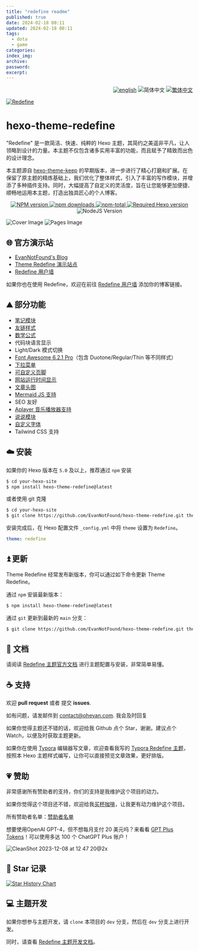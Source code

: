 ```yaml
---
title: "redefine readme"
published: true
date: 2024-02-18 00:11
updated: 2024-02-18 00:11
tags:
  - dota
  - game
categories:
index_img:
archive:
password:
excerpt: 
---
```

<div align="right">
  <a title="en" href="README.md"><img src="https://img.shields.io/badge/-English-545759?style=for-the-badge" alt="english"></a>
  <img src="https://img.shields.io/badge/-%E7%AE%80%E4%BD%93%E4%B8%AD%E6%96%87-A31F34?style=for-the-badge" alt="简体中文">
  <a title="zh-TW" href="README_zh-TW.md"><img src="https://img.shields.io/badge/-%E7%B9%81%E4%BD%93%E4%B8%AD%E6%96%87-545759?style=for-the-badge" alt="繁体中文"></a>
</div>

<a href="https://redefine.ohevan.com"><img align="center" src="https://user-images.githubusercontent.com/68590232/226141917-68124e8f-fde0-4edd-b86d-c62932ec369a.png"  alt="Redefine"></a>


# hexo-theme-redefine

"Redefine" 是一款简洁、快速、纯粹的 Hexo 主题，其简约之美遥非平凡，让人领略到设计的力量。本主题不仅包含诸多实用丰富的功能，而且赋予了精致而出色的设计理念。

本主题源自 [hexo-theme-keep](https://github.com/XPoet/hexo-theme-keep) 的早期版本，进一步进行了精心打磨和扩展。在保留了原主题的精炼基础上，我们优化了整体样式，引入了丰富的写作模块，并增添了多种插件支持。同时，大幅提高了自定义的灵活度，旨在让您能够更加便捷、顺畅地运用本主题，打造出独具匠心的个人博客。

<p align="center">
    <a href="https://www.npmjs.com/package/hexo-theme-redefine">
        <img src="https://img.shields.io/npm/v/hexo-theme-redefine?color=F38181&amp;label=version&amp;logo=npm&amp;logoColor=F38181&amp;style=for-the-badge" referrerpolicy="no-referrer" alt="NPM version" />
    </a>
    <a href="https://www.npmjs.com/package/hexo-theme-redefine">
        <img src="https://img.shields.io/npm/dm/hexo-theme-redefine?color=FCE38A&amp;logo=npm&amp;logoColor=FCE38A&amp;style=for-the-badge" referrerpolicy="no-referrer" alt="npm downloads" />
    </a>
    <a href="https://www.npmjs.com/package/hexo-theme-redefine">
        <img src="https://img.shields.io/npm/dt/hexo-theme-redefine?color=95E1D3&amp;label=total&amp;logo=npm&amp;logoColor=95E1D3&amp;style=for-the-badge" referrerpolicy="no-referrer" alt="npm-total" />
    </a>
    <a href="https://hexo.io"><img src="https://img.shields.io/badge/hexo-%3E=5.0.0-8caaee?style=for-the-badge&amp;logo=hexo&amp;logoColor=8caaee" referrerpolicy="no-referrer" alt="Required Hexo version" /></a>
    <img src="https://img.shields.io/badge/node-%3E=12.0-a6d189?style=for-the-badge&amp;logo=node.js&amp;logoColor=a6d189" referrerpolicy="no-referrer" alt="NodeJS Version" />
</p>


<picture>
  <source media="(prefers-color-scheme: dark)" srcset="https://github.com/EvanNotFound/hexo-theme-redefine/assets/68590232/337c1801-7a59-45af-a02a-583508be69a5" />
  <source media="(prefers-color-scheme: light)" srcset="https://github.com/EvanNotFound/hexo-theme-redefine/assets/68590232/d88a5544-c86e-46ab-8e52-0582b437f989" />
  <img alt="Cover Image" src="https://github.com/EvanNotFound/hexo-theme-redefine/assets/68590232/d88a5544-c86e-46ab-8e52-0582b437f989" />
</picture>

<picture>
  <source media="(prefers-color-scheme: dark)" srcset="https://github.com/EvanNotFound/hexo-theme-redefine/assets/68590232/5d51b48d-7b08-4da0-a304-933424739203" />
  <source media="(prefers-color-scheme: light)" srcset="https://github.com/EvanNotFound/hexo-theme-redefine/assets/68590232/c6df4b81-557d-4e0b-8038-b056075d0fa4" />
  <img alt="Pages Image" src="https://github.com/EvanNotFound/hexo-theme-redefine/assets/68590232/c6df4b81-557d-4e0b-8038-b056075d0fa4" />
</picture>

## 🌐 官方演示站

- [EvanNotFound's Blog](https://ohevan.com)
- [Theme Redefine 演示站点](https://redefine.ohevan.com)
- [Redefine 用户墙](https://redefine.ohevan.com/showcase)

如果你也在使用 Redefine，欢迎在前往 [Redefine 用户墙](https://redefine.ohevan.com/showcase) 添加你的博客链接。

## ⛰️ 部分功能

- [笔记模块](https://redefine-docs.ohevan.com/modules/notes)
- [友链样式](https://redefine-docs.ohevan.com/page_templates/friends)
- [数学公式](https://redefine-docs.ohevan.com/plugins/mathjax)
- 代码块语言显示
- Light/Dark 模式切换
- [Font Awesome 6.2.1 Pro](https://redefine-docs.ohevan.com/basic/fontawesome)（包含 Duotone/Regular/Thin 等不同样式）
- [下拉菜单](https://redefine-docs.ohevan.com/dhome/navbar#%E9%93%BE%E6%8E%A5%E5%88%97%E8%A1%A8)
- [可自定义页脚](https://redefine-docs.ohevan.com/footer)
- [网站运行时间显示](https://redefine-docs.ohevan.com/footer#%E8%BF%90%E8%A1%8C%E6%97%B6%E9%97%B4)
- [文章头图](https://redefine-docs.ohevan.com/article_customize/banner)
- [Mermaid JS 支持](https://redefine-docs.ohevan.com/plugins/mermaid)
- SEO 友好
- [Aplayer 音乐播放器支持](https://redefine-docs.ohevan.com/plugins/aplayer)
- [说说模块](https://redefine-docs.ohevan.com/shuoshuo)
- [自定义字体](https://redefine-docs.ohevan.com/basic/global#%E8%87%AA%E5%AE%9A%E4%B9%89%E5%AD%97%E4%BD%93)
- Tailwind CSS 支持

## ☁️ 安装

如果你的 Hexo 版本在 `5.0` 及以上，推荐通过 `npm` 安装

```sh
$ cd your-hexo-site
$ npm install hexo-theme-redefine@latest
```

或者使用 git 克隆

```sh
$ cd your-hexo-site
$ git clone https://github.com/EvanNotFound/hexo-theme-redefine.git themes/redefine
```

安装完成后，在 Hexo 配置文件 `_config.yml` 中将 `theme` 设置为 `Redefine`。

```yaml
theme: redefine
```



## ⏫ 更新

Theme Redefine 经常发布新版本，你可以通过如下命令更新 Theme Redefine。

通过 `npm` 安装最新版本：

```sh
$ npm install hexo-theme-redefine@latest
```

通过 `git` 更新到最新的 `main` 分支：

```sh
$ git clone https://github.com/EvanNotFound/hexo-theme-redefine.git themes/redefine
```



## 📄 文档

请阅读 [Redefine 主题官方文档](https://redefine-docs.ohevan.com/) 进行主题配置与安装，非常简单易懂。

## ☕ 支持

欢迎 **pull request** 或者 提交 **issues**.

如有问题，请发邮件到 [contact@ohevan.com](mailto:contact@ohevan.com). 我会及时回复

如果你觉得主题还不错的话，欢迎给我 Github 点个 Star，谢谢。建议点个 Watch，以便及时获取主题更新。

如果你在使用 [Typora](https://typora.io/) 编辑器写文章，欢迎查看我写的 [Typora Redefine 主题](https://github.com/EvanNotFound/typora-theme-redefine)，按照本 Hexo 主题样式编写，让你可以直接预览文章效果，更好排版。

## 💗 赞助

非常感谢所有赞助者的支持，你们的支持是我维护这个项目的动力。

如果你觉得这个项目还不错，欢迎给我[买杯咖啡](https://github.com/EvanNotFound/hexo-theme-redefine/blob/dev/DONATION.md)，让我更有动力维护这个项目。

所有赞助者名单：[赞助者名单](https://github.com/EvanNotFound/hexo-theme-redefine/blob/dev/DONATION.md)

想要使用OpenAI GPT-4，但不想每月支付 20 美元吗？来看看 [GPT Plus Tokens](https://gpt.oknice.ca)！可以使用多达 100 个 ChatGPT Plus 账户！

![CleanShot 2023-12-08 at 12 47 20@2x](https://github.com/EvanNotFound/hexo-theme-redefine/assets/68590232/b25196a1-3ba4-43bb-9d0f-e23d3527e6ff)

## 🌟 Star 记录

<a href="https://star-history.com/#EvanNotFound/hexo-theme-redefine&Date">
  <picture>
    <source media="(prefers-color-scheme: dark)" srcset="https://api.star-history.com/svg?repos=EvanNotFound/hexo-theme-redefine&type=Date&theme=dark" />
    <source media="(prefers-color-scheme: light)" srcset="https://api.star-history.com/svg?repos=EvanNotFound/hexo-theme-redefine&type=Date" />
    <img alt="Star History Chart" src="https://api.star-history.com/svg?repos=EvanNotFound/hexo-theme-redefine&type=Date" />
  </picture>
</a>

## 💻 主题开发

如果你想参与主题开发，请 `clone` 本项目的 `dev` 分支，然后在 `dev` 分支上进行开发。

同时，请查看 [Redefine 主题开发文档](https://redefine-docs.ohevan.com/developer)。
